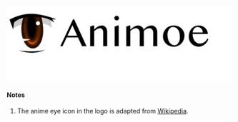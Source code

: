 <div align="center">
    <img width="700px" src="https://github.com/Fairyland0902/Animoe/raw/master/misc/Animoe.png">
</div>



#### Notes

1. The anime eye icon in the logo is adapted from [Wikipedia](https://en.wikipedia.org/wiki/File:Anime_eye.svg).